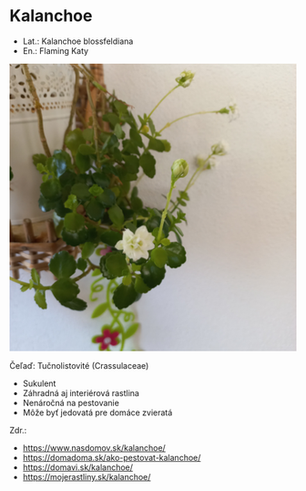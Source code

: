 # Kalanchoe
- Lat.: Kalanchoe blossfeldiana
- En.: Flaming Katy

![Kalanchoe](./flaming_katy.jpg "Kalanchoe")

Čeľaď: Tučnolistovité (Crassulaceae)

- Sukulent
- Záhradná aj interiérová rastlina
- Nenáročná na pestovanie
- Môže byť jedovatá pre domáce zvieratá


Zdr.:
- https://www.nasdomov.sk/kalanchoe/
- https://domadoma.sk/ako-pestovat-kalanchoe/
- https://domavi.sk/kalanchoe/
- https://mojerastliny.sk/kalanchoe/
